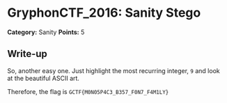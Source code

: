 # GryphonCTF_2016: Sanity Stego

**Category:** Sanity
**Points:** 5

## Write-up
So, another easy one. Just highlight the most recurring integer, `9` and look at the beautiful ASCII art.

Therefore, the flag is `GCTF{M0N05P4C3_B357_F0N7_F4M1LY}`
